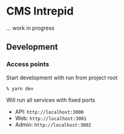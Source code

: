 # CMS Intrepid

... work in progress

## Development

### Access points

Start development with run from project root

`% yarn dev`

Will run all services with fixed ports

* API: `http://localhost:3000`
* Web: `http://localhost:3001`
* Admin: `http://localhost:3002`
